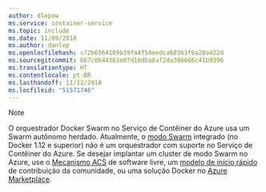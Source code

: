 ```yaml
---
author: dlepow
ms.service: container-service
ms.topic: include
ms.date: 11/09/2018
ms.author: danlep
ms.openlocfilehash: c72b6564109b39fa4f58eedca68361f6a28a422d
ms.sourcegitcommit: 6b7c8b44361e87d18dba8af2da306666c41b9396
ms.translationtype: HT
ms.contentlocale: pt-BR
ms.lasthandoff: 11/12/2018
ms.locfileid: "51571746"
---
```

> [!NOTE]
> O orquestrador Docker Swarm no Serviço de Contêiner do Azure usa um Swarm autônomo herdado. Atualmente, o [modo Swarm](https://docs.docker.com/engine/swarm/) integrado (no Docker 1.12 e superior) não é um orquestrador com suporte no Serviço de Contêiner do Azure. Se desejar implantar um cluster de modo Swarm no Azure, use o [Mecanismo ACS](https://github.com/Azure/acs-engine/blob/master/docs/swarmmode.md) de software livre, um [modelo de início rápido](https://azure.microsoft.com/resources/templates/101-acsengine-swarmmode/) de contribuição da comunidade, ou uma solução Docker no [Azure Marketplace](https://azuremarketplace.microsoft.com).
> 
> 

